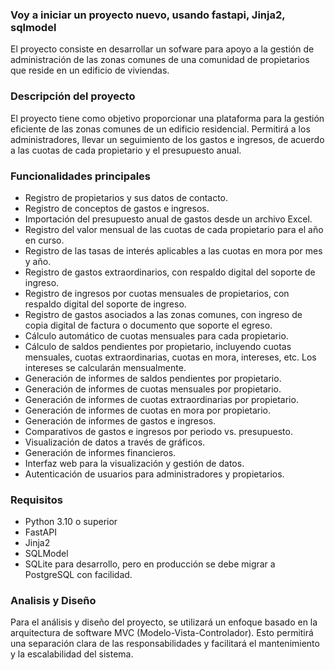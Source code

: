 ### Voy a iniciar un proyecto nuevo, usando fastapi, Jinja2, sqlmodel

El proyecto consiste en desarrollar un sofware para apoyo a la gestión de administración de las zonas comunes de una comunidad de propietarios que reside en un edificio de viviendas.

### Descripción del proyecto
El proyecto tiene como objetivo proporcionar una plataforma para la gestión eficiente de las zonas comunes de un edificio residencial. Permitirá a los administradores, llevar un seguimiento de los gastos e ingresos, de acuerdo a las cuotas de cada propietario y el presupuesto anual.

### Funcionalidades principales
- Registro de propietarios y sus datos de contacto.
- Registro de conceptos de gastos e ingresos.
- Importación del presupuesto anual de gastos desde un archivo Excel.
- Registro del valor mensual de las cuotas de cada propietario para el año en curso.
- Registro de las tasas de interés aplicables a las cuotas en mora por mes y año.
- Registro de gastos extraordinarios, con respaldo digital del soporte de ingreso.
- Registro de ingresos por cuotas mensuales de propietarios, con respaldo digital del soporte de ingreso.
- Registro de gastos asociados a las zonas comunes, con ingreso de copia digital de factura o documento que soporte el egreso.
- Cálculo automático de cuotas mensuales para cada propietario.
- Cálculo de saldos pendientes por propietario, incluyendo cuotas mensuales, cuotas extraordinarias, cuotas en mora, intereses, etc. Los intereses se calcularán mensualmente.
- Generación de informes de saldos pendientes por propietario.
- Generación de informes de cuotas mensuales por propietario.
- Generación de informes de cuotas extraordinarias por propietario.
- Generación de informes de cuotas en mora por propietario.
- Generación de informes de gastos e ingresos.
- Comparativos de gastos e ingresos por periodo vs. presupuesto.
- Visualización de datos a través de gráficos.
- Generación de informes financieros.
- Interfaz web para la visualización y gestión de datos.
- Autenticación de usuarios para administradores y propietarios.

### Requisitos
- Python 3.10 o superior
- FastAPI
- Jinja2
- SQLModel
- SQLite para desarrollo, pero en producción se debe migrar a PostgreSQL con facilidad.

### Analisis y Diseño
Para el análisis y diseño del proyecto, se utilizará un enfoque basado en la arquitectura de software MVC (Modelo-Vista-Controlador). Esto permitirá una separación clara de las responsabilidades y facilitará el mantenimiento y la escalabilidad del sistema.

